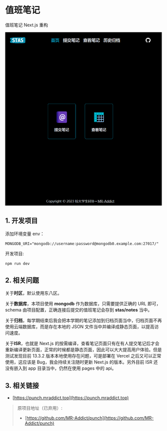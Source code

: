 # 值班笔记

值班笔记 Next.js 重构

![preview](preview.png)

## 1. 开发项目

添加环境变量 env：

```env
MONGODB_URI="mongodb://username:password@mongodb0.example.com:27017/"
```

开发项目:

```bash
npm run dev
```

## 2. 相关问题

关于**时区**，默认使用东八区。

关于**数据库**，本项目使用 **mongodb** 作为数据库，只需要提供正确的 URL 即可，schema 由项目配置，正确连接后提交的值班笔记会存到 **stas/notes** 当中。

关于**归档**，每学期结束后我会把本学期的笔记添加到归档页面当中，归档页面不再使用云端数据库，而是存在本地的 JSON 文件当中并编译成静态页面，以提高访问速度。

关于**ISR**，也就是 Next.js 的按需编译，查看笔记页面只有在有人提交笔记后才会重新编译更新页面，正常的时候都是静态页面，因此可以大大提高用户体验。但是测试发现目前 13.3.2 版本本地使用存在问题，可是部署在 Vercel 之后又可以正常使用，这应该是 Bug，我会持续关注随时更新 Next.js 的版本。另外目前 ISR 还没有嵌入到 app 目录当中，仍然在使用 pages 中的 api。

## 3. 相关链接

- [https://punch.mraddict.top](https://punch.mraddict.top)

> 原项目地址（已弃用）:
>
> - [https://github.com/MR-Addict/punch](https://github.com/MR-Addict/punch)
